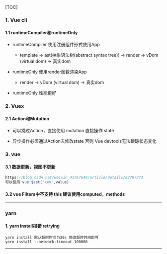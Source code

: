 [TOC]

### 1. Vue cli

#### 1.1 runtimeCompiler和runtimeOnly

- runtimeCompiler 使用注册组件形式使用App
  - template -> ast(抽象语法树(abstract syntax tree)) -> render -> vDom (virtual dom) -> 真实dom
- runtimeOnly 使用render函数渲染App 
  - render -> vDom (virtual dom) -> 真实dom

- runtimeOnly 性能更好

### 2. Vuex

#### 2.1 Action和Mutation

- 可以跳过Action，直接使用 mutation 直接操作 state

- 异步操作必须通过Action去修改state 否则 Vue devtools无法跟踪状态变化

  

### 3. vue

#### 3.1 数据更新，视图不更新

```javascript
https://blog.csdn.net/weixin_41767649/article/details/82797373
可以使用 vue.$set('key',value)
```

#### 3.2  vue Filters中不支持 this 建议使用computed，methods

------

### yarn

#### 1. yarn install报错 retrying

```shell
yarn install 默认超时时间为30s 修改超时时间即可
yarn install --network-timeout 100000
```

------

#### 

